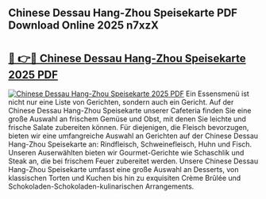 ## Chinese Dessau Hang-Zhou Speisekarte PDF Download Online 2025 n7xzX

# <h2><a href="http://gc5qa66.nevu.top/?p=Chinese+Dessau+Hang-Zhou+Speisekarte">🔗 👉🔴 Chinese Dessau Hang-Zhou Speisekarte 2025 PDF</a></h2>

[![Chinese Dessau Hang-Zhou Speisekarte 2025 PDF](https://i.imgur.com/dBaPXMq.png)](http://gc5qa66.nevu.top/?p=Chinese+Dessau+Hang-Zhou+Speisekarte)
Ein Essensmenü ist nicht nur eine Liste von Gerichten, sondern auch ein Gericht. Auf der Chinese Dessau Hang-Zhou Speisekarte unserer Cafeteria finden Sie eine große Auswahl an frischem Gemüse und Obst, mit denen Sie leichte und frische Salate zubereiten können. Für diejenigen, die Fleisch bevorzugen, bieten wir eine umfangreiche Auswahl an Gerichten auf der Chinese Dessau Hang-Zhou Speisekarte an: Rindfleisch, Schweinefleisch, Huhn und Fisch. Unseren Auserwählten bieten wir Gourmet-Gerichte wie Schaschlik und Steak an, die bei frischem Feuer zubereitet werden. Unsere Chinese Dessau Hang-Zhou Speisekarte umfasst eine große Auswahl an Desserts, von klassischen Torten und Kuchen bis hin zu exquisiten Crème Brûlée und Schokoladen-Schokoladen-kulinarischen Arrangements.

